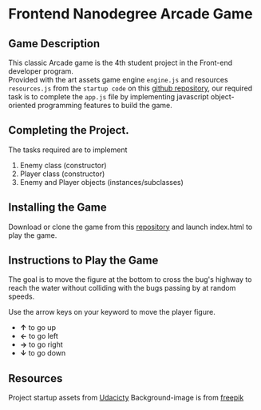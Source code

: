 # Frontend Nanodegree Arcade Game

## Game Description

This classic Arcade game is the 4th student project in the Front-end developer program.  
Provided with the art assets game engine `engine.js` and resources `resources.js` from the `startup code` on this [github repository](https://github.com/udacity/frontend-nanodegree-arcade-game),
our required task is to complete the `app.js` file by implementing javascript object-oriented programming features to build the game.

## Completing the Project.

The tasks required are to implement

1. Enemy class (constructor)
2. Player class (constructor)
3. Enemy and Player objects (instances/subclasses)

## Installing the Game

Download or clone the game from this [repository](https://github.com/deegavs/frontend-nanodegree-arcade-game) and launch index.html to play the game.

## Instructions to Play the Game

The goal is to move the figure at the bottom to cross the bug's highway to reach the water without colliding with the bugs passing by at random speeds.

Use the arrow keys on your keyword to move the player figure.
- **&uarr;** to go up
- **&larr;** to go left
- **&rarr;** to go right
- **&darr;** to go down

## Resources

Project startup assets from [Udacicty](https://github.com/udacity/frontend-nanodegree-arcade-game)
Background-image is from [freepik](https://image.freepik.com/free-vector/natural-landscape-background-design_1196-257.jpg)
